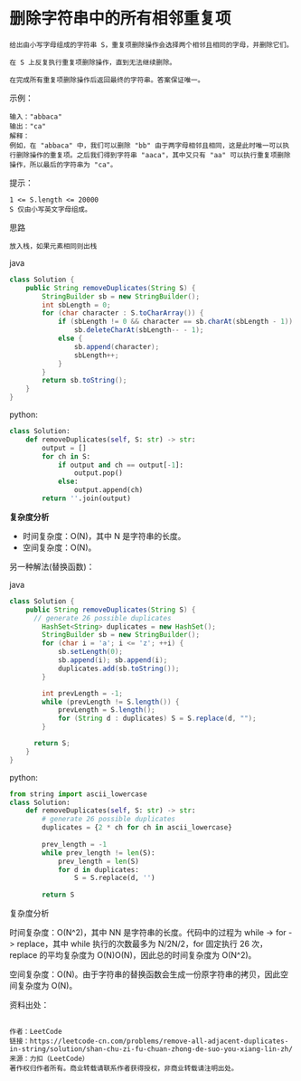 # 删除字符串中的所有相邻重复项

```
给出由小写字母组成的字符串 S，重复项删除操作会选择两个相邻且相同的字母，并删除它们。

在 S 上反复执行重复项删除操作，直到无法继续删除。

在完成所有重复项删除操作后返回最终的字符串。答案保证唯一。
```

示例：

```
输入："abbaca"
输出："ca"
解释：
例如，在 "abbaca" 中，我们可以删除 "bb" 由于两字母相邻且相同，这是此时唯一可以执行删除操作的重复项。之后我们得到字符串 "aaca"，其中又只有 "aa" 可以执行重复项删除操作，所以最后的字符串为 "ca"。
```

提示：

```
1 <= S.length <= 20000
S 仅由小写英文字母组成。
```

思路

```
放入栈，如果元素相同则出栈
```

java

```java
class Solution {
    public String removeDuplicates(String S) {
        StringBuilder sb = new StringBuilder();
        int sbLength = 0;
        for (char character : S.toCharArray()) {
            if (sbLength != 0 && character == sb.charAt(sbLength - 1))
                sb.deleteCharAt(sbLength-- - 1);
            else {
                sb.append(character);
                sbLength++;
            }
        }
        return sb.toString();
    }
}

```

python:

```python
class Solution:
    def removeDuplicates(self, S: str) -> str:
        output = []
        for ch in S:
            if output and ch == output[-1]: 
                output.pop()
            else: 
                output.append(ch)
        return ''.join(output)
```

**复杂度分析**

- 时间复杂度：O(N)，其中 N 是字符串的长度。
- 空间复杂度：O(N)。

另一种解法(替换函数)：

java

```java
class Solution {
    public String removeDuplicates(String S) {
      // generate 26 possible duplicates
        HashSet<String> duplicates = new HashSet();
        StringBuilder sb = new StringBuilder();
        for (char i = 'a'; i <= 'z'; ++i) {
            sb.setLength(0);
            sb.append(i); sb.append(i);
            duplicates.add(sb.toString());
        }

        int prevLength = -1;
        while (prevLength != S.length()) {
            prevLength = S.length();
            for (String d : duplicates) S = S.replace(d, "");
        }

      return S;
    }
}
```

python:

```python
from string import ascii_lowercase
class Solution:
    def removeDuplicates(self, S: str) -> str:
        # generate 26 possible duplicates
        duplicates = {2 * ch for ch in ascii_lowercase}
        
        prev_length = -1
        while prev_length != len(S):
            prev_length = len(S)
            for d in duplicates:
                S = S.replace(d, '')
                
        return S
```

复杂度分析

时间复杂度：O(N^2)，其中 NN 是字符串的长度。代码中的过程为 while -> for -> replace，其中 while 执行的次数最多为 N/2N/2，for 固定执行 26 次，replace 的平均复杂度为 O(N)O(N)，因此总的时间复杂度为 O(N^2)。

空间复杂度：O(N)。由于字符串的替换函数会生成一份原字符串的拷贝，因此空间复杂度为 O(N)。

资料出处：

```

作者：LeetCode
链接：https://leetcode-cn.com/problems/remove-all-adjacent-duplicates-in-string/solution/shan-chu-zi-fu-chuan-zhong-de-suo-you-xiang-lin-zh/
来源：力扣（LeetCode）
著作权归作者所有。商业转载请联系作者获得授权，非商业转载请注明出处。
```

